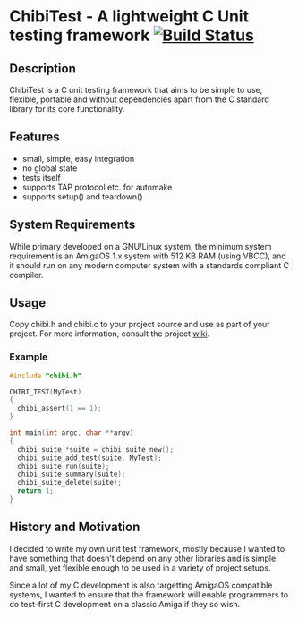 # ChibiTest - A lightweight C Unit testing framework [![Build Status](https://travis-ci.org/weiju/chibi_test.svg)](https://travis-ci.org/weiju/chibi_test)

## Description

ChibiTest is a C unit testing framework that aims to be simple
to use, flexible, portable and without dependencies apart from the C standard
library for its core functionality.

## Features

  * small, simple, easy integration
  * no global state
  * tests itself
  * supports TAP protocol etc. for automake
  * supports setup() and teardown()

## System Requirements

While primary developed on a GNU/Linux system, the minimum system requirement is
an AmigaOS 1.x system with 512 KB RAM (using VBCC), and it should run on
any modern computer system with a standards compliant C compiler.

## Usage

Copy chibi.h and chibi.c to your project source and use as part of
your project. For more information, consult the project [wiki](https://github.com/weiju/chibi_test/wiki).

### Example

```C
#include "chibi.h"

CHIBI_TEST(MyTest)
{
  chibi_assert(1 == 1);
}

int main(int argc, char **argv)
{
  chibi_suite *suite = chibi_suite_new();
  chibi_suite_add_test(suite, MyTest);
  chibi_suite_run(suite);
  chibi_suite_summary(suite);
  chibi_suite_delete(suite);
  return 1;
}
```

## History and Motivation

I decided to write my own unit test framework, mostly because I wanted
to have something that doesn't depend on any other libraries and is
simple and small, yet flexible enough to be used in a variety of project
setups.

Since a lot of my C development is also targetting AmigaOS compatible systems,
I wanted to ensure that the framework will enable programmers to do
test-first C development on a classic Amiga if they so wish.

